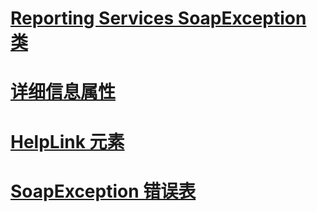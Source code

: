 # [Reporting Services SoapException 类](reporting-services-soapexception-class.md)
# [详细信息属性](detail-property.md)
# [HelpLink 元素](helplink-element.md)
# [SoapException 错误表](soapexception-errors-table.md)
